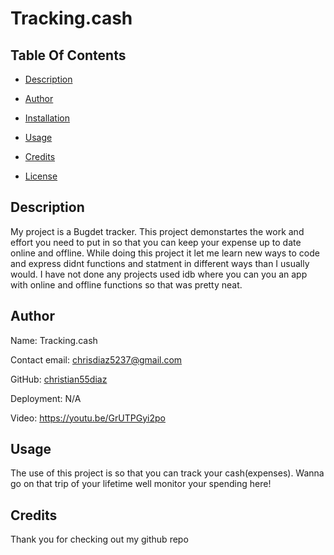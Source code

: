 # Tracking.cash
## Table Of Contents
  
* [Description](#Description)
  
* [Author](#Author)
  
* [Installation](#Installation)
  
* [Usage](#Usage)
  
* [Credits](#Credits)
  
* [License](#License)
  
## Description
  
My project is a Bugdet tracker. This project demonstartes the work and effort you need to put in so that you can keep your expense up to date online and offline. While doing this project it let me learn new ways to code and express didnt functions and statment in different ways than I usually would. I have not done any projects used idb where you can you an app with online and offline functions so that was pretty neat.
  
## Author
  
Name: Tracking.cash
  
Contact email: chrisdiaz5237@gmail.com
  
GitHub: [christian55diaz](https://github.com/christian55diaz)

Deployment: N/A

Video: https://youtu.be/GrUTPGyi2po
  
## Usage
The use of this project is so that you can track your cash(expenses). Wanna go on that trip of your lifetime well monitor your spending here!
## Credits
Thank you for checking out my github repo
